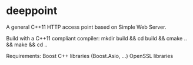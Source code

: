 deeppoint
======
A general C++11 HTTP access point based on Simple Web Server.

Build with a C++11 compliant compiler:
mkdir build && cd build && cmake .. && make && cd ..

Requirements:
Boost C++ libraries (Boost.Asio, ...) 
OpenSSL libraries 
